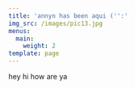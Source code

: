 ```yaml
---
title: 'annyn has been aqui ('':'
img_src: /images/pic13.jpg
menus:
  main:
    weight: 2
template: page
---
```

hey hi how are ya
